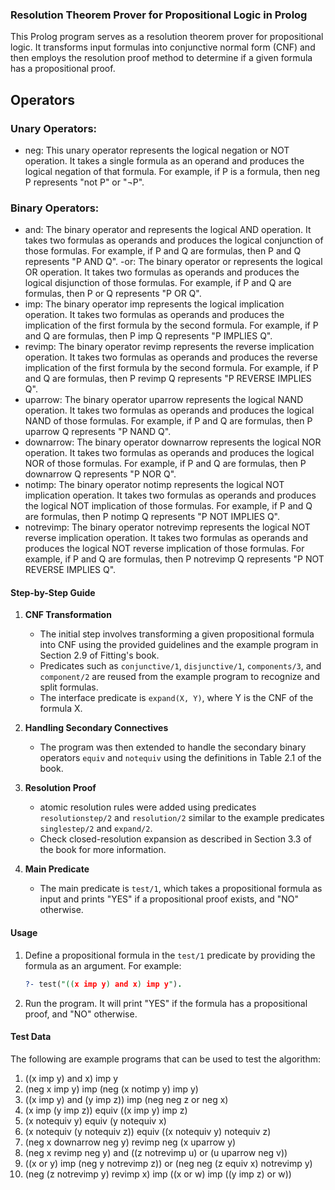 ### Resolution Theorem Prover for Propositional Logic in Prolog

This Prolog program serves as a resolution theorem prover for propositional logic. It transforms input formulas into conjunctive normal form (CNF) and then employs the resolution proof method to determine if a given formula has a propositional proof.

## Operators

### Unary Operators: 
  - neg: This unary operator represents the logical negation or NOT operation. It takes a single formula as an operand and produces the logical negation of that formula. For example, if P is a formula, then neg P represents "not P" or "¬P".

### Binary Operators:

  - and: The binary operator and represents the logical AND operation. It takes two formulas as operands and produces the logical conjunction of those formulas. For example, if P and Q are formulas, then P and Q represents "P AND Q".
  -or: The binary operator or represents the logical OR operation. It takes two formulas as operands and produces the logical disjunction of those formulas. For example, if P and Q are formulas, then P or Q represents "P OR Q".
  - imp: The binary operator imp represents the logical implication operation. It takes two formulas as operands and produces the implication of the first formula by the second formula. For example, if P and Q are formulas, then P imp Q represents "P IMPLIES Q".
  - revimp: The binary operator revimp represents the reverse implication operation. It takes two formulas as operands and produces the reverse implication of the first formula by the second formula. For example, if P and Q are formulas, then P revimp Q represents "P REVERSE IMPLIES Q".
  - uparrow: The binary operator uparrow represents the logical NAND operation. It takes two formulas as operands and produces the logical NAND of those formulas. For example, if P and Q are formulas, then P uparrow Q represents "P NAND Q".
  - downarrow: The binary operator downarrow represents the logical NOR operation. It takes two formulas as operands and produces the logical NOR of those formulas. For example, if P and Q are formulas, then P downarrow Q represents "P NOR Q".
  - notimp: The binary operator notimp represents the logical NOT implication operation. It takes two formulas as operands and produces the logical NOT implication of those formulas. For example, if P and Q are formulas, then P notimp Q represents "P NOT IMPLIES Q".
  - notrevimp: The binary operator notrevimp represents the logical NOT reverse implication operation. It takes two formulas as operands and produces the logical NOT reverse implication of those formulas. For example, if P and Q are formulas, then P notrevimp Q represents "P NOT REVERSE IMPLIES Q".

#### Step-by-Step Guide

1. **CNF Transformation**
   - The initial step involves transforming a given propositional formula into CNF using the provided guidelines and the example program in Section 2.9 of Fitting's book.
   - Predicates such as `conjunctive/1`, `disjunctive/1`, `components/3`, and `component/2` are reused from the example program to recognize and split formulas.
   - The interface predicate is `expand(X, Y)`, where Y is the CNF of the formula X.

2. **Handling Secondary Connectives**
   - The program was then extended to handle the secondary binary operators `equiv` and `notequiv` using the definitions in Table 2.1 of the book.

3. **Resolution Proof**
   - atomic resolution rules were added using predicates `resolutionstep/2` and `resolution/2` similar to the example predicates `singlestep/2` and `expand/2`.
   - Check closed-resolution expansion as described in Section 3.3 of the book for more information.

4. **Main Predicate**
   - The main predicate is `test/1`, which takes a propositional formula as input and prints "YES" if a propositional proof exists, and "NO" otherwise.

#### Usage

1. Define a propositional formula in the `test/1` predicate by providing the formula as an argument. For example:
   ```prolog
   ?- test("((x imp y) and x) imp y").
   ```
2. Run the program. It will print "YES" if the formula has a propositional proof, and "NO" otherwise.

#### Test Data

The following are example programs that can be used to test the algorithm:

1. ((x imp y) and x) imp y
2. (neg x imp y) imp (neg (x notimp y) imp y)
3. ((x imp y) and (y imp z)) imp (neg neg z or neg x)
4. (x imp (y imp z)) equiv ((x imp y) imp z)
5. (x notequiv y) equiv (y notequiv x)
6. (x notequiv (y notequiv z)) equiv ((x notequiv y) notequiv z)
7. (neg x downarrow neg y) revimp neg (x uparrow y)
8. (neg x revimp neg y) and ((z notrevimp u) or (u uparrow neg v))
9. ((x or y) imp (neg y notrevimp z)) or (neg neg (z equiv x) notrevimp y)
10. (neg (z notrevimp y) revimp x) imp ((x or w) imp ((y imp z) or w))
